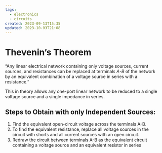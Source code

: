 ```yaml
---
tags:
  - electronics
  - circuits
created: 2023-09-13T15:35
updated: 2023-10-03T21:08
---
```


# Thevenin’s Theorem

“Any linear electrical network containing only voltage sources, current sources, and resistances can be replaced at terminals $A$-$B$ of the network by an equivalent combination of a voltage source in series with a resistance.”

This in theory allows any one-port linear network to be reduced to a single voltage source and a single impedance in series.

## Steps to Obtain with only Independent Sources:
1. Find the equivalent open-circuit voltage across the terminals A-B.
2. To find the equivalent resistance, replace all voltage sources in the circuit with shorts and all current sources with an open circuit.
3. Redraw the circuit between terminals A-B as the equivalent circuit containing a voltage source and an equivalent resistor in series